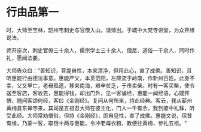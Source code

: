 # 行由品第一

​        时，大师至宝林，韶州韦刺史与官僚入山，请师出。于城中大梵寺讲堂，为众开缘说法。

​        师开座次，刺史官僚三十余人，儒宗学士三十余人，僧尼、道俗一千余人，同时作礼，愿闻法要。

​		大师告众曰：“善知识，菩提自性，本来清净，但用此心，直了成佛。善知识，且听惠能行由德法事意。惠能严父，本贯范阳，左降流于岭南，作新州百姓。此身不幸，父又早亡，老母孤遗，移来南海，艰辛贫乏，于市卖柴。时有一客买柴，使令送至客店，客收去，惠能得钱，却出门外，见一客诵经，惠能一闻经语，心既开悟，随问客颂何经，客曰《金刚经》。复问从何所来，持此经典。客云，我从蕲州黄梅县东禅寺来。其司是五祖忍大师在彼主化，门人一千有余。我到彼中礼拜，听受此经。大师常劝僧俗，但持《金刚经》，即自见性，直了成佛。惠能文说，宿昔有缘，乃蒙一客，取银十两与惠能，令冲老母衣粮，教便往黄梅，参礼五祖。“